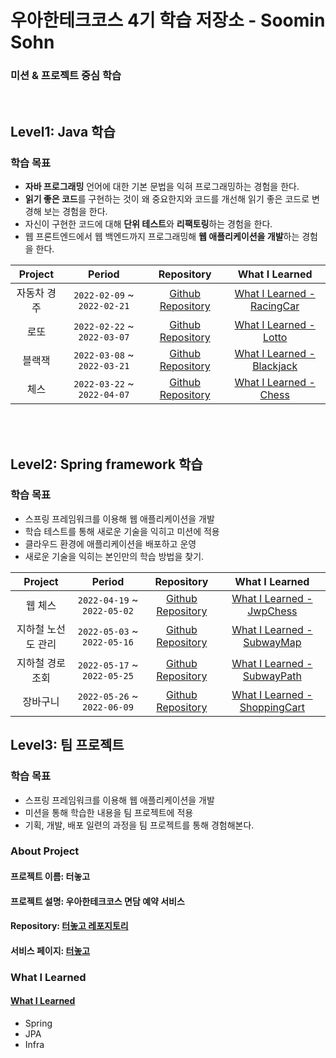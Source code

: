 # 우아한테크코스 4기 학습 저장소 - Soomin Sohn

### 미션 & 프로젝트 중심 학습

<br>

## Level1: Java 학습


### **학습 목표**

- **자바 프로그래밍** 언어에 대한 기본 문법을 익혀 프로그래밍하는 경험을 한다.
- **읽기 좋은 코드**를 구현하는 것이 왜 중요한지와 코드를 개선해 읽기 좋은 코드로 변경해 보는 경험을 한다.
- 자신이 구현한 코드에 대해 **단위 테스트**와 **리팩토링**하는 경험을 한다.
- 웹 프론트엔드에서 웹 백엔드까지 프로그래밍해 **웹 애플리케이션을 개발**하는 경험을 한다.

| Project | Period | Repository | What I Learned |
|:-----:|:-----:|:---:|:---:|
|자동차 경주 <br>|`2022-02-09` ~ `2022-02-21`|[Github Repository](https://github.com/soominsohn/java-racingcar)|[What I Learned - RacingCar](https://github.com/soominsohn/woowacourse-record/blob/b40b15884a42d6d82f237dfe8700e45507969823/level1/mission1-racingcar/What%20I%20Learned.md)|
|로또 <br>|`2022-02-22` ~ `2022-03-07`|[Github Repository](https://github.com/soominsohn/java-lotto)|[What I Learned - Lotto](https://github.com/soominsohn/woowacourse-record/blob/b40b15884a42d6d82f237dfe8700e45507969823/level1/mission2-lotto/What%20I%20Learned.md)|
|블랙잭 <br>|`2022-03-08` ~ `2022-03-21`|[Github Repository](https://github.com/soominsohn/java-racingcar)|[What I Learned - Blackjack](https://github.com/soominsohn/woowacourse-record/blob/b40b15884a42d6d82f237dfe8700e45507969823/level1/mission3-blackjack/What%20I%20Learned.md)|
|체스 <br>|`2022-03-22` ~ `2022-04-07`|[Github Repository](https://github.com/soominsohn/java-racingcar)|[What I Learned - Chess](https://github.com/soominsohn/woowacourse-record/blob/b40b15884a42d6d82f237dfe8700e45507969823/level1/mission4-chess/What%20I%20Learned.md)|. 

<br>
<br>

## Level2: Spring framework 학습

### **학습 목표**

- 스프링 프레임워크를 이용해 웹 애플리케이션을 개발
- 학습 테스트를 통해 새로운 기술을 익히고 미션에 적용
- 클라우드 환경에 애플리케이션을 배포하고 운영
- 새로운 기술을 익히는 본인만의 학습 방법을 찾기. 

| Project | Period | Repository | What I Learned |
|:-----:|:-----:|:---:|:---:|
|웹 체스 <br>|`2022-04-19` ~ `2022-05-02`|[Github Repository](https://github.com/soominsohn/jwp-chess)|[What I Learned - JwpChess](https://github.com/soominsohn/woowacourse-record/blob/b40b15884a42d6d82f237dfe8700e45507969823/level2/mission1-jwpchess/What%20I%20Learned.md)|
|지하철 노선도 관리 <br>|`2022-05-03` ~ `2022-05-16`|[Github Repository](https://github.com/soominsohn/atdd-subway-map)|[What I Learned - SubwayMap](https://github.com/soominsohn/woowacourse-record/blob/b40b15884a42d6d82f237dfe8700e45507969823/level2/mission2-subwaymap/What%20I%20Learned.md)|
|지하철 경로 조회 <br>|`2022-05-17` ~ `2022-05-25`|[Github Repository](https://github.com/soominsohn/atdd-subway-path)|[What I Learned - SubwayPath](https://github.com/soominsohn/woowacourse-record/blob/b40b15884a42d6d82f237dfe8700e45507969823/level2/mission3-subwaypath/What%20I%20Learned.md)|
|장바구니 <br>|`2022-05-26` ~ `2022-06-09`|[Github Repository](https://github.com/soominsohn/jwp-shopping-cart)|[What I Learned - ShoppingCart](https://github.com/soominsohn/woowacourse-record/blob/b40b15884a42d6d82f237dfe8700e45507969823/level2/mission4-shoppingcart/What%20I%20Learned.md)|. 



## Level3: 팀 프로젝트

### **학습 목표**

- 스프링 프레임워크를 이용해 웹 애플리케이션을 개발  
- 미션을 통해 학습한 내용을 팀 프로젝트에 적용  
- 기획, 개발, 배포 일련의 과정을 팀 프로젝트를 통해 경험해본다.  

### About Project

#### 프로젝트 이름: 터놓고
#### 프로젝트 설명: 우아한테크코스 면담 예약 서비스
#### Repository: [터놓고 레포지토리](https://github.com/woowacourse-teams/2022-ternoko)
#### 서비스 페이지: [터놓고](https://ternoko.site)


### What I Learned
#### [What I Learned](https://github.com/soominsohn/woowacourse-record/blob/b40b15884a42d6d82f237dfe8700e45507969823/level3/What%20I%20Learned.md)
- Spring
- JPA
- Infra  





